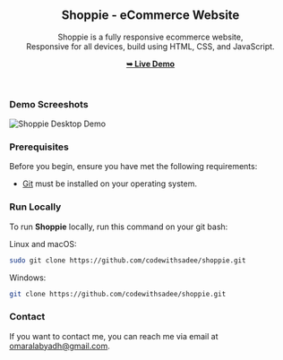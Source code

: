 <div align="center">
  
  
  <br />

  <h2 align="center">Shoppie - eCommerce Website</h2>

  Shoppie is a fully responsive ecommerce website, <br />Responsive for all devices, build using HTML, CSS, and JavaScript.

  <a href="https://omaralabyadh.github.io/shoppie/"><strong>➥ Live Demo</strong></a>

</div>

<br />

### Demo Screeshots

![Shoppie Desktop Demo](./readme-images/desktop.png "Desktop Demo")

### Prerequisites

Before you begin, ensure you have met the following requirements:

* [Git](https://git-scm.com/downloads "Download Git") must be installed on your operating system.

### Run Locally

To run **Shoppie** locally, run this command on your git bash:

Linux and macOS:

```bash
sudo git clone https://github.com/codewithsadee/shoppie.git
```

Windows:

```bash
git clone https://github.com/codewithsadee/shoppie.git
```

### Contact

If you want to contact me, you can reach me via email at [omaralabyadh@gmail.com](mailto:omaralabyadh@gmail.com).
